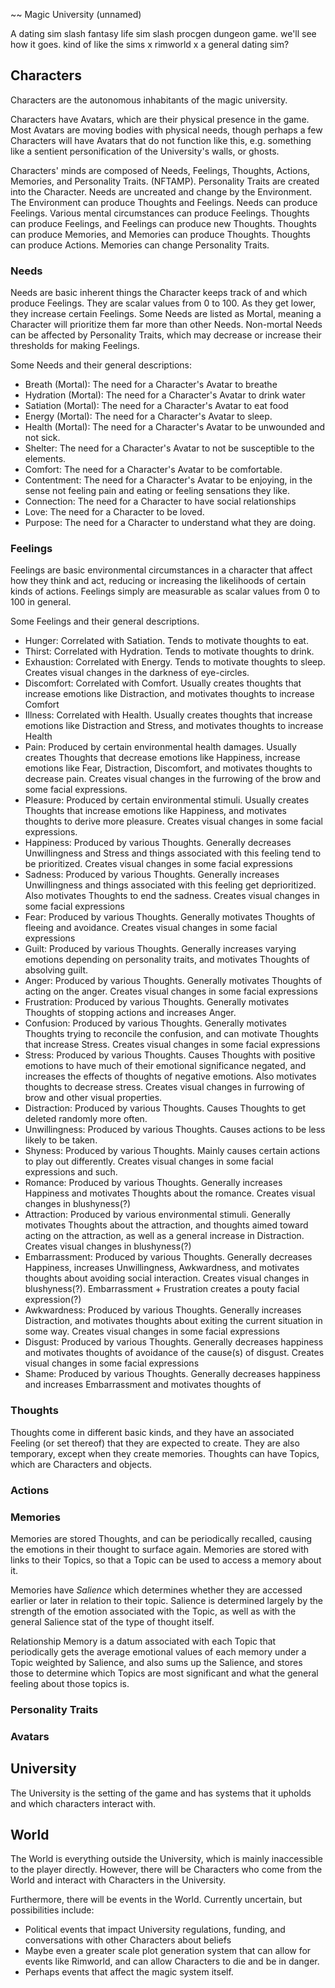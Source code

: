 ~~ Magic University (unnamed)

A dating sim slash fantasy life sim slash procgen dungeon game. we'll see how it goes. kind of like the sims x rimworld x a general dating sim?

## Characters
Characters are the autonomous inhabitants of the magic university. 

Characters have Avatars, which are their physical presence in the game. Most Avatars are moving bodies with physical needs, 
though perhaps a few Characters will have Avatars that do not function like this, e.g. something like a sentient personification of the University's walls, or ghosts.

Characters' minds are composed of Needs, Feelings, Thoughts, Actions, Memories, and Personality Traits. (NFTAMP).
Personality Traits are created into the Character. Needs are uncreated and change by the Environment. The Environment can produce Thoughts and Feelings. Needs can produce Feelings. Various mental circumstances can produce Feelings. Thoughts can produce Feelings, and Feelings can produce new Thoughts. Thoughts can produce Memories, and Memories can produce Thoughts. Thoughts can produce Actions. Memories can change Personality Traits. 

### Needs
Needs are basic inherent things the Character keeps track of and which produce Feelings. They are scalar values from 0 to 100. As they get lower, they increase certain Feelings. Some Needs are listed as Mortal, meaning a Character will prioritize them far more than other Needs. Non-mortal Needs can be affected by Personality Traits, which may decrease or increase their thresholds for making Feelings.

Some Needs and their general descriptions:
* Breath (Mortal): The need for a Character's Avatar to breathe
* Hydration (Mortal): The need for a Character's Avatar to drink water
* Satiation (Mortal): The need for a Character's Avatar to eat food
* Energy (Mortal): The need for a Character's Avatar to sleep.
* Health (Mortal): The need for a Character's Avatar to be unwounded and not sick.
* Shelter: The need for a Character's Avatar to not be susceptible to the elements.
* Comfort: The need for a Character's Avatar to be comfortable.
* Contentment: The need for a Character's Avatar to be enjoying, in the sense not feeling pain and eating or feeling sensations they like.
* Connection: The need for a Character to have social relationships
* Love: The need for a Character to be loved.
* Purpose: The need for a Character to understand what they are doing.

### Feelings
Feelings are basic environmental circumstances in a character that affect how they think and act, reducing or increasing the likelihoods of certain kinds of actions. 
Feelings simply are measurable as scalar values from 0 to 100 in general.

Some Feelings and their general descriptions.
* Hunger: Correlated with Satiation. Tends to motivate thoughts to eat. 
* Thirst: Correlated with Hydration. Tends to motivate thoughts to drink. 
* Exhaustion: Correlated with Energy. Tends to motivate thoughts to sleep. Creates visual changes in the darkness of eye-circles.
* Discomfort: Correlated with Comfort. Usually creates thoughts that increase emotions like Distraction, and motivates thoughts to increase Comfort
* Illness: Correlated with Health. Usually creates thoughts that increase emotions like Distraction and Stress, and motivates thoughts to increase Health
* Pain: Produced by certain environmental health damages. Usually creates Thoughts that decrease emotions like Happiness, increase emotions like Fear, Distraction, Discomfort, and motivates thoughts to decrease pain. Creates visual changes in the furrowing of the brow and some facial expressions.
* Pleasure: Produced by certain environmental stimuli. Usually creates Thoughts that increase emotions like Happiness, and motivates thoughts to derive more pleasure. Creates visual changes in some facial expressions.
* Happiness: Produced by various Thoughts. Generally decreases Unwillingness and Stress and things associated with this feeling tend to be prioritized. Creates visual changes in some facial expressions
* Sadness: Produced by various Thoughts. Generally increases Unwillingness and things associated with this feeling get deprioritized. Also motivates Thoughts to end the sadness. Creates visual changes in some facial expressions
* Fear: Produced by various Thoughts. Generally motivates Thoughts of fleeing and avoidance. Creates visual changes in some facial expressions
* Guilt: Produced by various Thoughts. Generally increases varying emotions depending on personality traits, and motivates Thoughts of absolving guilt.
* Anger: Produced by various Thoughts. Generally motivates Thoughts of acting on the anger. Creates visual changes in some facial expressions
* Frustration: Produced by various Thoughts. Generally motivates Thoughts of stopping actions and increases Anger.
* Confusion: Produced by various Thoughts. Generally motivates Thoughts trying to reconcile the confusion, and can motivate Thoughts that increase Stress. Creates visual changes in some facial expressions
* Stress: Produced by various Thoughts. Causes Thoughts with positive emotions to have much of their emotional significance negated, and increases the effects of thoughts of negative emotions. Also motivates thoughts to decrease stress. Creates visual changes in furrowing of brow and other visual properties.
* Distraction: Produced by various Thoughts. Causes Thoughts to get deleted randomly more often.
* Unwillingness: Produced by various Thoughts. Causes actions to be less likely to be taken.
* Shyness: Produced by various Thoughts. Mainly causes certain actions to play out differently. Creates visual changes in some facial expressions and such.
* Romance: Produced by various Thoughts. Generally increases Happiness and motivates Thoughts about the romance. Creates visual changes in blushyness(?)
* Attraction: Produced by various environmental stimuli. Generally motivates Thoughts about the attraction, and thoughts aimed toward acting on the attraction, as well as a general increase in Distraction. Creates visual changes in blushyness(?)
* Embarrassment: Produced by various Thoughts. Generally decreases Happiness, increases Unwillingness, Awkwardness, and motivates thoughts about avoiding social interaction. Creates visual changes in blushyness(?). Embarrassment + Frustration creates a pouty facial expression(?)
* Awkwardness: Produced by various Thoughts. Generally increases Distraction, and motivates thoughts about exiting the current situation in some way. Creates visual changes in some facial expressions
* Disgust: Produced by various Thoughts. Generally decreases happiness and motivates thoughts of avoidance of the cause(s) of disgust. Creates visual changes in some facial expressions
* Shame: Produced by various Thoughts. Generally decreases happiness and increases Embarrassment and motivates thoughts of 

### Thoughts
Thoughts come in different basic kinds, and they have an associated Feeling (or set thereof) that they are expected to create. They are also temporary, except when they create memories. Thoughts can have Topics, which are Characters and objects.

### Actions

### Memories
Memories are stored Thoughts, and can be periodically recalled, causing the emotions in their thought to surface again.
Memories are stored with links to their Topics, so that a Topic can be used to access a memory about it. 

Memories have *Salience* which determines whether they are accessed earlier or later in relation to their topic. Salience is determined largely by the strength of the emotion associated with the Topic, as well as with the general Salience stat of the type of thought itself.

Relationship Memory is a datum associated with each Topic that periodically gets the average emotional values of each memory under a Topic weighted by Salience, and also sums up the Salience, and stores those to determine which Topics are most significant and what the general feeling about those topics is.

### Personality Traits


### Avatars


## University
The University is the setting of the game and has systems that it upholds and which characters interact with.
## World
The World is everything outside the University, which is mainly inaccessible to the player directly. However, there will be Characters who come from the World and interact with Characters in the University.

Furthermore, there will be events in the World. Currently uncertain, but possibilities include:
* Political events that impact University regulations, funding, and conversations with other Characters about beliefs
* Maybe even a greater scale plot generation system that can allow for events like Rimworld, and can allow Characters to die and be in danger.
* Perhaps events that affect the magic system itself.







